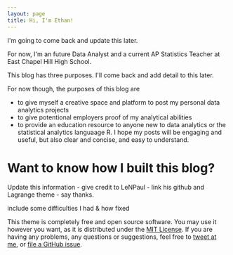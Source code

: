 ```yaml
---
layout: page
title: Hi, I'm Ethan!
---
```


I'm going to come back and update this later.

For now, I'm an future Data Analyst and a current AP Statistics Teacher at East Chapel Hill High School.

This blog has three purposes.  I'll come back and add detail to this later.

For now though, the purposes of this blog are

* to give myself a creative space and platform to post my personal data analytics projects
* to give potentional employers proof of my analytical abilities
* to provide an education resource to anyone new to data analytics or the statistical analytics languaage R.  I hope my posts will be engaging and useful, but also clear and concise, and easy to understand.




# Want to know how I built this blog?

Update this information - give credit to LeNPaul - link his github and Lagrange theme - say thanks.

include some difficulties I had & how fixed

This theme is completely free and open source software. You may use it however you want, as it is distributed under the [MIT License](http://choosealicense.com/licenses/mit/). If you are having any problems, any questions or suggestions, feel free to [tweet at me](https://twitter.com/intent/tweet?text=My%question%about%Lagrange%is:%&amp;via=paululele), or [file a GitHub issue](https://github.com/lenpaul/lagrange/issues/new).
